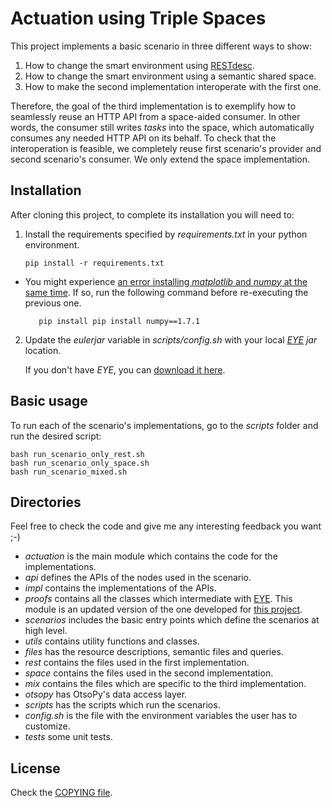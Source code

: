 Actuation using Triple Spaces
=============================

This project implements a basic scenario in three different ways to show:

 1. How to change the smart environment using [RESTdesc](http://restdesc.org).
 1. How to change the smart environment using a semantic shared space.
 1. How to make the second implementation interoperate with the first one.

Therefore, the goal of the third implementation is to exemplify how to seamlessly reuse an HTTP API from a space-aided consumer.
In other words, the consumer still writes _tasks_ into the space, which automatically consumes any needed HTTP API on its behalf.
To check that the interoperation is feasible, we completely reuse first scenario's provider and second scenario's consumer.
We only extend the space implementation.


Installation
------------

After cloning this project, to complete its installation you will need to:

 1. Install the requirements specified by _requirements.txt_ in your python environment.

        pip install -r requirements.txt

   * You might experience [an error installing _matplotlib_ and _numpy_ at the same time](http://stackoverflow.com/questions/19119042/pip-dependency-resolution-fails-when-install-both-numpy-and-matplotlib). If so, run the following command before re-executing the previous one.

            pip install pip install numpy==1.7.1
        
 2. Update the _eulerjar_ variable in _scripts/config.sh_ with your local _[EYE](http://eulersharp.sourceforge.net/) jar_ location.
    
    If you don't have _EYE_, you can [download it here](http://sourceforge.net/projects/eulersharp/files/eulersharp/).


Basic usage
-----------

To run each of the scenario's implementations, go to the _scripts_ folder and run the desired script:

    bash run_scenario_only_rest.sh
    bash run_scenario_only_space.sh
    bash run_scenario_mixed.sh


Directories
-----------

Feel free to check the code and give me any interesting feedback you want ;-)

 * _actuation_ is the main module which contains the code for the implementations.
  * _api_ defines the APIs of the nodes used in the scenario.
  * _impl_ contains the implementations of the APIs.
  * _proofs_ contains all the classes which intermediate with [EYE](http://eulersharp.sourceforge.net/).
   This module is an updated version of the one developed for [this project](https://github.com/gomezgoiri/actuationInSpaceThroughRESTdesc).
  * _scenarios_ includes the basic entry points which define the scenarios at high level.
  * _utils_ contains utility functions and classes.
 * _files_ has the resource descriptions, semantic files and queries.
  * _rest_ contains the files used in the first implementation.
  * _space_ contains the files used in the second implementation.
  * _mix_ contains the files which are specific to the third implementation.
 * _otsopy_ has OtsoPy's data access layer.
 * _scripts_ has the scripts which run the scenarios.
  * _config.sh_ is the file with the environment variables the user has to customize.
 * _tests_ some unit tests.


License
-------

Check the [COPYING file](https://github.com/gomezgoiri/actuationOnTripleSpace/blob/master/COPYING).
